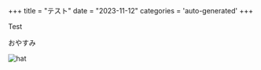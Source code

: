 +++
title = "テスト"
date = "2023-11-12"
categories = 'auto-generated'
+++

Test

おやすみ

![hat](https://github.com/ly-nld/blog/assets/38471793/2fddb79c-2d7d-4982-b93a-da1f35e49589.png)

